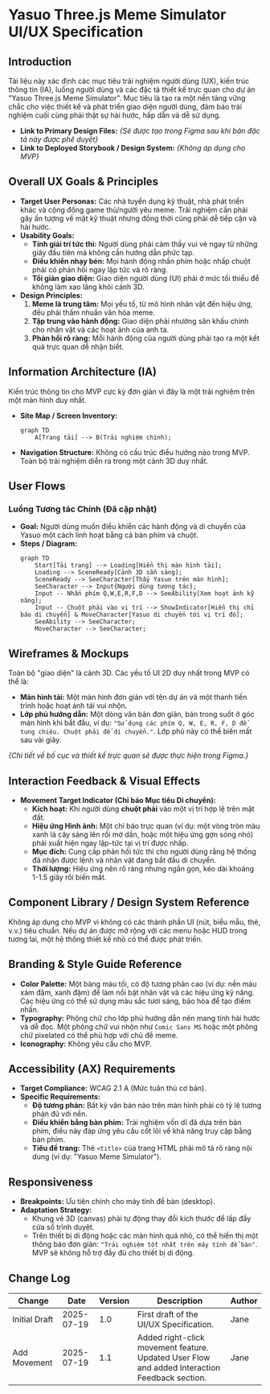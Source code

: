 # Yasuo Three.js Meme Simulator UI/UX Specification

## Introduction

Tài liệu này xác định các mục tiêu trải nghiệm người dùng (UX), kiến trúc thông tin (IA), luồng người dùng và các đặc tả thiết kế trực quan cho dự án "Yasuo Three.js Meme Simulator". Mục tiêu là tạo ra một nền tảng vững chắc cho việc thiết kế và phát triển giao diện người dùng, đảm bảo trải nghiệm cuối cùng phải thật sự hài hước, hấp dẫn và dễ sử dụng.

- **Link to Primary Design Files:** _{Sẽ được tạo trong Figma sau khi bản đặc tả này được phê duyệt}_
- **Link to Deployed Storybook / Design System:** _{Không áp dụng cho MVP}_

## Overall UX Goals & Principles

- **Target User Personas:** Các nhà tuyển dụng kỹ thuật, nhà phát triển khác và cộng đồng game thủ/người yêu meme. Trải nghiệm cần phải gây ấn tượng về mặt kỹ thuật nhưng đồng thời cũng phải dễ tiếp cận và hài hước.
- **Usability Goals:**
  - **Tính giải trí tức thì:** Người dùng phải cảm thấy vui vẻ ngay từ những giây đầu tiên mà không cần hướng dẫn phức tạp.
  - **Điều khiển nhạy bén:** Mọi hành động nhấn phím hoặc nhấp chuột phải có phản hồi ngay lập tức và rõ ràng.
  - **Tối giản giao diện:** Giao diện người dùng (UI) phải ở mức tối thiểu để không làm xao lãng khỏi cảnh 3D.
- **Design Principles:**
  1.  **Meme là trung tâm:** Mọi yếu tố, từ mô hình nhân vật đến hiệu ứng, đều phải thấm nhuần văn hóa meme.
  2.  **Tập trung vào hành động:** Giao diện phải nhường sân khấu chính cho nhân vật và các hoạt ảnh của anh ta.
  3.  **Phản hồi rõ ràng:** Mỗi hành động của người dùng phải tạo ra một kết quả trực quan dễ nhận biết.

## Information Architecture (IA)

Kiến trúc thông tin cho MVP cực kỳ đơn giản vì đây là một trải nghiệm trên một màn hình duy nhất.

- **Site Map / Screen Inventory:**
  ```mermaid
  graph TD
      A[Trang tải] --> B(Trải nghiệm chính);
  ```
- **Navigation Structure:** Không có cấu trúc điều hướng nào trong MVP. Toàn bộ trải nghiệm diễn ra trong một cảnh 3D duy nhất.

## User Flows

### Luồng Tương tác Chính (Đã cập nhật)

- **Goal:** Người dùng muốn điều khiển các hành động và di chuyển của Yasuo một cách linh hoạt bằng cả bàn phím và chuột.
- **Steps / Diagram:**
  ```mermaid
  graph TD
      Start[Tải trang] --> Loading[Hiển thị màn hình tải];
      Loading --> SceneReady[Cảnh 3D sẵn sàng];
      SceneReady --> SeeCharacter[Thấy Yasuo trên màn hình];
      SeeCharacter --> Input{Người dùng tương tác};
      Input -- Nhấn phím Q,W,E,R,F,D --> SeeAbility[Xem hoạt ảnh kỹ năng];
      Input -- Chuột phải vào vị trí --> ShowIndicator[Hiển thị chỉ báo di chuyển] & MoveCharacter[Yasuo di chuyển tới vị trí đó];
      SeeAbility --> SeeCharacter;
      MoveCharacter --> SeeCharacter;
  ```

## Wireframes & Mockups

Toàn bộ "giao diện" là cảnh 3D. Các yếu tố UI 2D duy nhất trong MVP có thể là:

- **Màn hình tải:** Một màn hình đơn giản với tên dự án và một thanh tiến trình hoặc hoạt ảnh tải vui nhộn.
- **Lớp phủ hướng dẫn:** Một dòng văn bản đơn giản, bán trong suốt ở góc màn hình khi bắt đầu, ví dụ: `"Sử dụng các phím Q, W, E, R, F, D để tung chiêu. Chuột phải để di chuyển."`. Lớp phủ này có thể biến mất sau vài giây.

_{Chi tiết về bố cục và thiết kế trực quan sẽ được thực hiện trong Figma.}_

## Interaction Feedback & Visual Effects

- **Movement Target Indicator (Chỉ báo Mục tiêu Di chuyển):**
  - **Kích hoạt:** Khi người dùng **chuột phải** vào một vị trí hợp lệ trên mặt đất.
  - **Hiệu ứng Hình ảnh:** Một chỉ báo trực quan (ví dụ: một vòng tròn màu xanh lá cây sáng lên rồi mờ dần, hoặc một hiệu ứng gợn sóng nhỏ) phải xuất hiện ngay lập-tức tại vị trí được nhấp.
  - **Mục đích:** Cung cấp phản hồi tức thì cho người dùng rằng hệ thống đã nhận được lệnh và nhân vật đang bắt đầu di chuyển.
  - **Thời lượng:** Hiệu ứng nên rõ ràng nhưng ngắn gọn, kéo dài khoảng 1-1.5 giây rồi biến mất.

## Component Library / Design System Reference

Không áp dụng cho MVP vì không có các thành phần UI (nút, biểu mẫu, thẻ, v.v.) tiêu chuẩn. Nếu dự án được mở rộng với các menu hoặc HUD trong tương lai, một hệ thống thiết kế nhỏ có thể được phát triển.

## Branding & Style Guide Reference

- **Color Palette:** Một bảng màu tối, có độ tương phản cao (ví dụ: nền màu xám đậm, xanh đậm) để làm nổi bật nhân vật và các hiệu ứng kỹ năng. Các hiệu ứng có thể sử dụng màu sắc tươi sáng, bão hòa để tạo điểm nhấn.
- **Typography:** Phông chữ cho lớp phủ hướng dẫn nên mang tính hài hước và dễ đọc. Một phông chữ vui nhộn như `Comic Sans MS` hoặc một phông chữ pixelated có thể phù hợp với chủ đề meme.
- **Iconography:** Không yêu cầu cho MVP.

## Accessibility (AX) Requirements

- **Target Compliance:** WCAG 2.1 A (Mức tuân thủ cơ bản).
- **Specific Requirements:**
  - **Độ tương phản:** Bất kỳ văn bản nào trên màn hình phải có tỷ lệ tương phản đủ với nền.
  - **Điều khiển bằng bàn phím:** Trải nghiệm vốn dĩ đã dựa trên bàn phím, điều này đáp ứng yêu cầu cốt lõi về khả năng truy cập bằng bàn phím.
  - **Tiêu đề trang:** Thẻ `<title>` của trang HTML phải mô tả rõ ràng nội dung (ví dụ: "Yasuo Meme Simulator").

## Responsiveness

- **Breakpoints:** Ưu tiên chính cho máy tính để bàn (desktop).
- **Adaptation Strategy:**
  - Khung vẽ 3D (canvas) phải tự động thay đổi kích thước để lấp đầy cửa sổ trình duyệt.
  - Trên thiết bị di động hoặc các màn hình quá nhỏ, có thể hiển thị một thông báo đơn giản: `"Trải nghiệm tốt nhất trên máy tính để bàn"`. MVP sẽ không hỗ trợ đầy đủ cho thiết bị di động.

## Change Log

| Change        | Date       | Version | Description                                                                                   | Author |
| ------------- | ---------- | ------- | --------------------------------------------------------------------------------------------- | ------ |
| Initial Draft | 2025-07-19 | 1.0     | First draft of the UI/UX Specification.                                                       | Jane   |
| Add Movement  | 2025-07-19 | 1.1     | Added right-click movement feature. Updated User Flow and added Interaction Feedback section. | Jane   |
